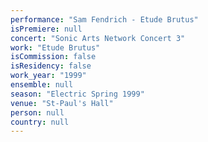 ```yaml
---
performance: "Sam Fendrich - Etude Brutus"
isPremiere: null
concert: "Sonic Arts Network Concert 3"
work: "Etude Brutus"
isCommission: false
isResidency: false
work_year: "1999"
ensemble: null
season: "Electric Spring 1999"
venue: "St-Paul's Hall"
person: null
country: null
---
```


